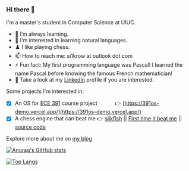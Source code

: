 ### Hi there 👋

I'm a master's student in Computer Science at UIUC.

- 🌱 I’m always learning.
- 💬 I'm interested in learning natural languages.
- ♟️ I like playing chess.
- 📫 How to reach me: si1krow at outlook dot com
- ⚡ Fun fact: My first programming language was Pascal! I learned the name Pascal before knowing the famous French mathematician!
- 📄 Take a look at my [LinkedIn](https://www.linkedin.com/in/erkai-yu-620358250/) profile if you are interested.

Some projects I'm interested in:
- [x] An OS for [ECE 391](https://courses.grainger.illinois.edu/ece391/fa2022/) course project &nbsp;&nbsp;&nbsp;&nbsp;&nbsp;&nbsp;&nbsp;&nbsp;&nbsp;&nbsp;&nbsp;👉 [https://391os-demo.vercel.app/](https://391os-demo.vercel.app/)
- [x] A chess engine that can beat me 👉 [silkfish](https://lichess.org/@/silkfish) || [First time it beat me](https://lichess.org/fZtUEDorMPqe) || [source code](https://github.com/erkaii/silkfish)

Explore more about me on [my blog](https://erkaiyublog.github.io)

[![Anurag's GitHub stats](https://github-readme-stats.vercel.app/api?username=erkaii&count_private=true&show_icons=true&theme=transparent)](https://github.com/anuraghazra/github-readme-stats)

[![Top Langs](https://github-readme-stats.vercel.app/api/top-langs/?username=erkaii&layout=compact)](https://github.com/anuraghazra/github-readme-stats)
